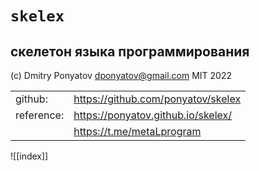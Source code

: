 # `skelex`
## скелетон языка программирования

(c) Dmitry Ponyatov <dponyatov@gmail.com> MIT 2022

|||
|-|-|
github: | https://github.com/ponyatov/skelex
reference: | https://ponyatov.github.io/skelex/
|| https://t.me/metaLprogram

![[index]]
